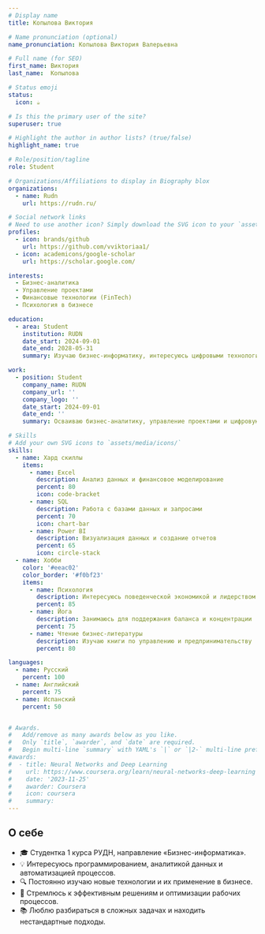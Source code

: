 ```yaml
---
# Display name
title: Копылова Виктория

# Name pronunciation (optional)
name_pronunciation: Копылова Виктория Валерьевна

# Full name (for SEO)
first_name: Виктория
last_name:  Копылова

# Status emoji
status:
  icon: ☕️

# Is this the primary user of the site?
superuser: true

# Highlight the author in author lists? (true/false)
highlight_name: true

# Role/position/tagline
role: Student

# Organizations/Affiliations to display in Biography blox
organizations:
  - name: Rudn
    url: https://rudn.ru/

# Social network links
# Need to use another icon? Simply download the SVG icon to your `assets/media/icons/` folder.
profiles:
  - icon: brands/github
    url: https://github.com/vviktoriaa1/
  - icon: academicons/google-scholar
    url: https://scholar.google.com/

interests: 
  - Бизнес-аналитика
  - Управление проектами
  - Финансовые технологии (FinTech)
  - Психология в бизнесе

education:
  - area: Student
    institution: RUDN
    date_start: 2024-09-01
    date_end: 2028-05-31
    summary: Изучаю бизнес-информатику, интересуюсь цифровыми технологиями, аналитикой данных и автоматизацией бизнес-процессов.

work:
  - position: Student
    company_name: RUDN
    company_url: ''
    company_logo: ''
    date_start: 2024-09-01
    date_end: ''
    summary: Осваиваю бизнес-аналитику, управление проектами и цифровую трансформацию бизнеса.

# Skills
# Add your own SVG icons to `assets/media/icons/`
skills:
  - name: Хард скиллы
    items:
      - name: Excel
        description: Анализ данных и финансовое моделирование
        percent: 80
        icon: code-bracket
      - name: SQL
        description: Работа с базами данных и запросами
        percent: 70
        icon: chart-bar
      - name: Power BI
        description: Визуализация данных и создание отчетов
        percent: 65
        icon: circle-stack
  - name: Хобби
    color: '#eeac02'
    color_border: '#f0bf23'
    items:
      - name: Психология
        description: Интересуюсь поведенческой экономикой и лидерством
        percent: 85
      - name: Йога
        description: Занимаюсь для поддержания баланса и концентрации
        percent: 75
      - name: Чтение бизнес-литературы
        description: Изучаю книги по управлению и предпринимательству
        percent: 80

languages:
  - name: Русский
    percent: 100
  - name: Английский
    percent: 75
  - name: Испанский
    percent: 50


# Awards.
#   Add/remove as many awards below as you like.
#   Only `title`, `awarder`, and `date` are required.
#   Begin multi-line `summary` with YAML's `|` or `|2-` multi-line prefix and indent 2 spaces below.
#awards:
#  - title: Neural Networks and Deep Learning
#    url: https://www.coursera.org/learn/neural-networks-deep-learning
#    date: '2023-11-25'
#    awarder: Coursera
#    icon: coursera
#    summary: 
---
```


## О себе

- 🎓 Студентка 1 курса РУДН, направление «Бизнес-информатика».
- 💡 Интересуюсь программированием, аналитикой данных и автоматизацией процессов.
- 🔍 Постоянно изучаю новые технологии и их применение в бизнесе.
- 🎯 Стремлюсь к эффективным решениям и оптимизации рабочих процессов.
- 📚 Люблю разбираться в сложных задачах и находить нестандартные подходы.
